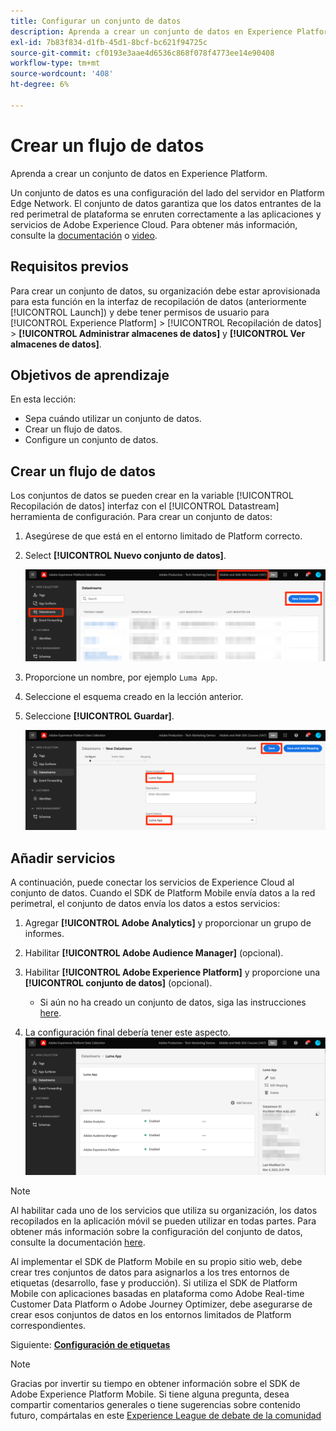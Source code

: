 ```yaml
---
title: Configurar un conjunto de datos
description: Aprenda a crear un conjunto de datos en Experience Platform.
exl-id: 7b83f834-d1fb-45d1-8bcf-bc621f94725c
source-git-commit: cf0193e3aae4d6536c868f078f4773ee14e90408
workflow-type: tm+mt
source-wordcount: '408'
ht-degree: 6%

---
```


# Crear un flujo de datos

Aprenda a crear un conjunto de datos en Experience Platform.

Un conjunto de datos es una configuración del lado del servidor en Platform Edge Network.  El conjunto de datos garantiza que los datos entrantes de la red perimetral de plataforma se enruten correctamente a las aplicaciones y servicios de Adobe Experience Cloud. Para obtener más información, consulte la [documentación](https://experienceleague.adobe.com/docs/experience-platform/edge/fundamentals/datastreams.html?lang=es) o [video](https://experienceleague.adobe.com/docs/platform-learn/data-collection/edge-network/configure-datastreams.html?lang=es).

## Requisitos previos

Para crear un conjunto de datos, su organización debe estar aprovisionada para esta función en la interfaz de recopilación de datos (anteriormente [!UICONTROL Launch]) y debe tener permisos de usuario para [!UICONTROL Experience Platform] > [!UICONTROL Recopilación de datos] > **[!UICONTROL Administrar almacenes de datos]** y **[!UICONTROL Ver almacenes de datos]**.

## Objetivos de aprendizaje

En esta lección:

* Sepa cuándo utilizar un conjunto de datos.
* Crear un flujo de datos.
* Configure un conjunto de datos.

## Crear un flujo de datos

Los conjuntos de datos se pueden crear en la variable [!UICONTROL Recopilación de datos] interfaz con el [!UICONTROL Datastream] herramienta de configuración. Para crear un conjunto de datos:

1. Asegúrese de que está en el entorno limitado de Platform correcto.
1. Select **[!UICONTROL Nuevo conjunto de datos]**.

   ![inicio de datastreams](assets/mobile-datastream-new.png)

1. Proporcione un nombre, por ejemplo `Luma App`.
1. Seleccione el esquema creado en la lección anterior.
1. Seleccione **[!UICONTROL Guardar]**.

   ![nuevos conjuntos de datos](assets/mobile-datastream-name.png)


## Añadir servicios

A continuación, puede conectar los servicios de Experience Cloud al conjunto de datos. Cuando el SDK de Platform Mobile envía datos a la red perimetral, el conjunto de datos envía los datos a estos servicios:

1. Agregar **[!UICONTROL Adobe Analytics]** y proporcionar un grupo de informes.

1. Habilitar **[!UICONTROL Adobe Audience Manager]** (opcional).

1. Habilitar **[!UICONTROL Adobe Experience Platform]** y proporcione una **[!UICONTROL conjunto de datos]** (opcional).
   * Si aún no ha creado un conjunto de datos, siga las instrucciones [here](platform.md).

1. La configuración final debería tener este aspecto.
   ![configuración del almacén de datos](assets/mobile-datastream-settings.png)


>[!NOTE]
>
>Al habilitar cada uno de los servicios que utiliza su organización, los datos recopilados en la aplicación móvil se pueden utilizar en todas partes. Para obtener más información sobre la configuración del conjunto de datos, consulte la documentación [here](https://experienceleague.adobe.com/docs/experience-platform/edge/fundamentals/datastreams.html#adobe-experience-platform-settings).

Al implementar el SDK de Platform Mobile en su propio sitio web, debe crear tres conjuntos de datos para asignarlos a los tres entornos de etiquetas (desarrollo, fase y producción). Si utiliza el SDK de Platform Mobile con aplicaciones basadas en plataforma como Adobe Real-time Customer Data Platform o Adobe Journey Optimizer, debe asegurarse de crear esos conjuntos de datos en los entornos limitados de Platform correspondientes.

Siguiente: **[Configuración de etiquetas](configure-tags.md)**

>[!NOTE]
>
>Gracias por invertir su tiempo en obtener información sobre el SDK de Adobe Experience Platform Mobile. Si tiene alguna pregunta, desea compartir comentarios generales o tiene sugerencias sobre contenido futuro, compártalas en este [Experience League de debate de la comunidad](https://experienceleaguecommunities.adobe.com/t5/adobe-experience-platform-launch/tutorial-discussion-implement-adobe-experience-cloud-in-mobile/td-p/443796)
